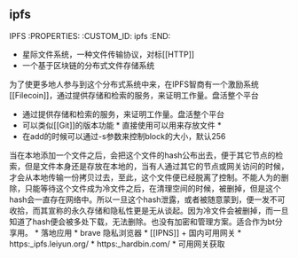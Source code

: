 ipfs
---------------------------

IPFS
   :PROPERTIES:
   :CUSTOM_ID: ipfs
   :END:

- 星际文件系统，一种文件传输协议，对标[[HTTP]]
- 一个基于区块链的分布式文件存储系统

为了使更多地人参与到这个分布式系统中来，在IPFS智商有一个激励系统[[Filecoin]]，通过提供存储和检索的服务，来证明工作量。盘活整个平台
* 通过提供存储和检索的服务，来证明工作量。盘活整个平台
* 可以类似[[Git]]的版本功能 * 直接使用可以用来存放文件 *
* 在add的时候可以通过-s参数来控制block的大小，默认256

当在本地添加一个文件之后，会把这个文件的hash公布出去，便于其它节点的检索，但是文件本身还是存放在本地的，当有人通过其它的节点或网关访问的时候，才会从本地传输一份拷贝过去，至此，这个文件便已经脱离了控制。不能人为的删除，只能等待这个文件成为冷文件之后，在清理空间的时候，被删掉，但是这个hash会一直存在网络中。所以一旦这个hash泄露，或者被随意蒙到，便一发不可收拾，而其宣称的永久存储和隐私性更是无从谈起。因为冷文件会被删掉，而一旦知道了hash便会被多处下载，无法删除。也没有加密和管理方案。适合作为bt分享用。
    * 落地应用 * brave 隐私浏览器 * [[IPNS]] + 国内可用网关 *
https:_ipfs.leiyun.org/ * https:_hardbin.com/ * 可用网关获取
